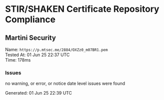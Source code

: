# STIR/SHAKEN Certificate Repository Compliance

## Martini Security

Name: `https://p.mtsec.me/2884/OXZz0_m07BR1.pem`\
Tested At: 01 Jun 25 22:37 UTC\
Time: 178ms

### Issues

no warning, or error, or notice date level issues were found

Generated: 01 Jun 25 22:39 UTC